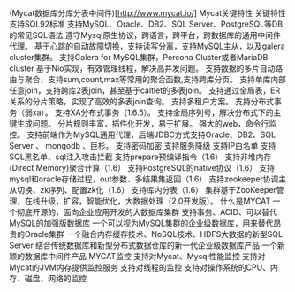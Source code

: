 (Mycat数据库分库分表中间件)[http://www.mycat.io/]
Mycat关键特性
关键特性
支持SQL92标准
支持MySQL、Oracle、DB2、SQL Server、PostgreSQL等DB的常见SQL语法
遵守Mysql原生协议，跨语言，跨平台，跨数据库的通用中间件代理。
基于心跳的自动故障切换，支持读写分离，支持MySQL主从，以及galera cluster集群。
支持Galera for MySQL集群，Percona Cluster或者MariaDB cluster
基于Nio实现，有效管理线程，解决高并发问题。
支持数据的多片自动路由与聚合，支持sum,count,max等常用的聚合函数,支持跨库分页。
支持单库内部任意join，支持跨库2表join，甚至基于caltlet的多表join。
支持通过全局表，ER关系的分片策略，实现了高效的多表join查询。
支持多租户方案。
支持分布式事务（弱xa）。
支持XA分布式事务（1.6.5）。
支持全局序列号，解决分布式下的主键生成问题。
分片规则丰富，插件化开发，易于扩展。
强大的web，命令行监控。
支持前端作为MySQL通用代理，后端JDBC方式支持Oracle、DB2、SQL Server 、 mongodb 、巨杉。
支持密码加密
支持服务降级
支持IP白名单
支持SQL黑名单、sql注入攻击拦截
支持prepare预编译指令（1.6）
支持非堆内存(Direct Memory)聚合计算（1.6）
支持PostgreSQL的native协议（1.6）
支持mysql和oracle存储过程，out参数、多结果集返回（1.6）
支持zookeeper协调主从切换、zk序列、配置zk化（1.6）
支持库内分表（1.6）
集群基于ZooKeeper管理，在线升级，扩容，智能优化，大数据处理（2.0开发版）。
什么是MYCAT
一个彻底开源的，面向企业应用开发的大数据库集群
支持事务、ACID、可以替代MySQL的加强版数据库
一个可以视为MySQL集群的企业级数据库，用来替代昂贵的Oracle集群
一个融合内存缓存技术、NoSQL技术、HDFS大数据的新型SQL Server
结合传统数据库和新型分布式数据仓库的新一代企业级数据库产品
一个新颖的数据库中间件产品
MYCAT监控
支持对Mycat、Mysql性能监控
支持对Mycat的JVM内存提供监控服务
支持对线程的监控
支持对操作系统的CPU、内存、磁盘、网络的监控